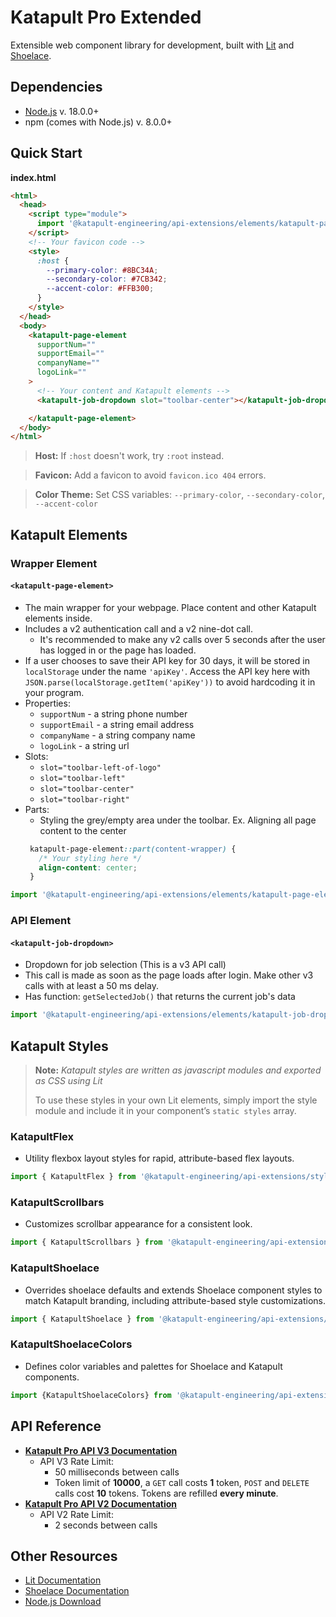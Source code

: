 # Katapult Pro Extended
Extensible web component library for development, built with [Lit](https://lit.dev/docs/) and [Shoelace](https://shoelace.style/).

## Dependencies
- [Node.js](https://nodejs.org/en/download) v. 18.0.0+
- npm (comes with Node.js) v. 8.0.0+

## Quick Start

**index.html**
```html
<html>
  <head>
    <script type="module">
      import '@katapult-engineering/api-extensions/elements/katapult-page-element.js';
    </script>
    <!-- Your favicon code -->
    <style>
      :host {
        --primary-color: #8BC34A;
        --secondary-color: #7CB342;
        --accent-color: #FFB300;
      }
    </style>
  </head>
  <body>
    <katapult-page-element
      supportNum=""
      supportEmail=""
      companyName=""
      logoLink=""
    >
      <!-- Your content and Katapult elements -->
      <katapult-job-dropdown slot="toolbar-center"></katapult-job-dropdown>

    </katapult-page-element>
  </body>
</html>
```
> **Host:** If `:host` doesn't work, try `:root` instead.

> **Favicon:** Add a favicon to avoid `favicon.ico 404` errors.

> **Color Theme:** Set CSS variables: `--primary-color`, `--secondary-color`, `--accent-color`

## Katapult Elements

### Wrapper Element
#### `<katapult-page-element>`
- The main wrapper for your webpage. Place content and other Katapult elements inside.
- Includes a v2 authentication call and a v2 nine-dot call.
  - It's recommended to make any v2 calls over 5 seconds after the user has logged in or the page has loaded.
- If a user chooses to save their API key for 30 days, it will be stored in `localStorage` under the name `'apiKey'`. Access the API key here with `JSON.parse(localStorage.getItem('apiKey'))` to avoid hardcoding it in your program.
- Properties:
  - `supportNum` - a string phone number
  - `supportEmail` - a string email address
  - `companyName` - a string company name
  - `logoLink` - a string url
- Slots:
  - `slot="toolbar-left-of-logo"`
  - `slot="toolbar-left"`
  - `slot="toolbar-center"`
  - `slot="toolbar-right"`
- Parts: 
  - Styling the grey/empty area under the toolbar. Ex. Aligning all page content to the center
   ``` css
    katapult-page-element::part(content-wrapper) {
      /* Your styling here */
      align-content: center;
    }
  ```

```js
import '@katapult-engineering/api-extensions/elements/katapult-page-element.js';
```

### API Element
#### `<katapult-job-dropdown>`
- Dropdown for job selection (This is a v3 API call)
- This call is made as soon as the page loads after login. Make other v3 calls with at least a 50 ms delay.
- Has function: `getSelectedJob()` that returns the current job's data
```js
import '@katapult-engineering/api-extensions/elements/katapult-job-dropdown.js';
```

## Katapult Styles
> **Note:** *Katapult styles are written as javascript modules and exported as CSS using Lit*
>
> To use these styles in your own Lit elements, simply import the style module and include it in your component’s `static styles` array.

### KatapultFlex
- Utility flexbox layout styles for rapid, attribute-based flex layouts.
```js
import { KatapultFlex } from '@katapult-engineering/api-extensions/styles/katapult-flex.js';
```
### KatapultScrollbars
- Customizes scrollbar appearance for a consistent look.
```js
import { KatapultScrollbars } from '@katapult-engineering/api-extensions/styles/katapult-scrollbars.js';
```
### KatapultShoelace
- Overrides shoelace defaults and extends Shoelace component styles to match Katapult branding, including attribute-based style customizations.
```js
import { KatapultShoelace } from '@katapult-engineering/api-extensions/styles/katapult-shoelace.js';
```
### KatapultShoelaceColors
- Defines color variables and palettes for Shoelace and Katapult components.
```js
import {KatapultShoelaceColors} from '@katapult-engineering/api-extensions/styles/katapult-shoelace-colors.js';
```

## API Reference

- **[Katapult Pro API V3 Documentation](https://github.com/KatapultDevelopment/katapult-pro-api-documentation/tree/main/v3)** 
    - API V3 Rate Limit:
        - 50 milliseconds between calls
        - Token limit of **10000**, a `GET` call costs **1** token, `POST` and `DELETE` calls cost **10** tokens. Tokens are refilled **every minute**.
- **[Katapult Pro API V2 Documentation](https://github.com/KatapultDevelopment/katapult-pro-api-documentation/blob/main/v2/DocumentationV2.MD)**
    - API V2 Rate Limit: 
        - 2 seconds between calls

## Other Resources

- [Lit Documentation](https://lit.dev/docs/)
- [Shoelace Documentation](https://shoelace.style/)
- [Node.js Download](https://nodejs.org/en/download) 